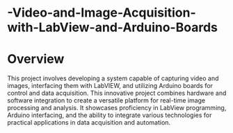 # -Video-and-Image-Acquisition-with-LabView-and-Arduino-Boards

# Overview
This project involves developing a system capable of capturing video and images, interfacing them with LabVIEW, and utilizing Arduino boards for control and data acquisition. This innovative project combines hardware and software integration to create a versatile platform for real-time image processing and analysis. It showcases proficiency in LabView programming, Arduino interfacing, and the ability to integrate various technologies for practical applications in data acquisition and automation.
